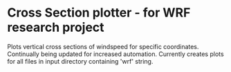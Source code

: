 <h1>Cross Section plotter - for WRF research project</h1>

Plots vertical cross sections of windspeed for specific coordinates. Continually being updated for increased automation. Currently creates plots for all files in input directory containing 'wrf' string. 


